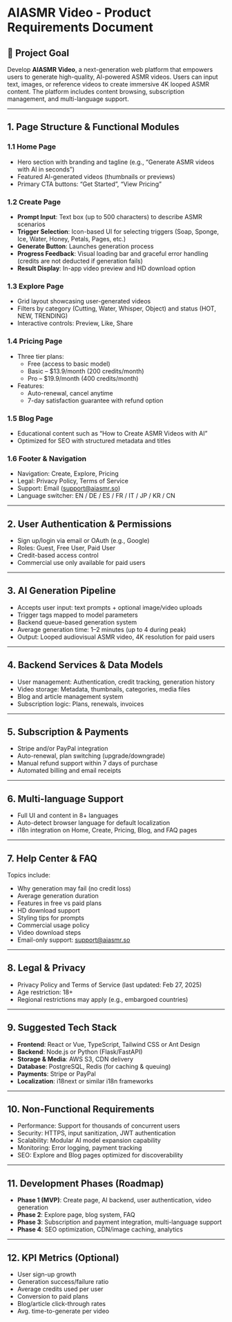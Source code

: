 # AIASMR Video - Product Requirements Document

## 🎯 Project Goal

Develop **AIASMR Video**, a next-generation web platform that empowers users to generate high-quality, AI-powered ASMR videos. Users can input text, images, or reference videos to create immersive 4K looped ASMR content. The platform includes content browsing, subscription management, and multi-language support.

---

## 1. Page Structure & Functional Modules

### 1.1 Home Page
- Hero section with branding and tagline (e.g., “Generate ASMR videos with AI in seconds”)
- Featured AI-generated videos (thumbnails or previews)
- Primary CTA buttons: “Get Started”, “View Pricing”

### 1.2 Create Page
- **Prompt Input**: Text box (up to 500 characters) to describe ASMR scenarios  
- **Trigger Selection**: Icon-based UI for selecting triggers (Soap, Sponge, Ice, Water, Honey, Petals, Pages, etc.)
- **Generate Button**: Launches generation process  
- **Progress Feedback**: Visual loading bar and graceful error handling (credits are not deducted if generation fails)
- **Result Display**: In-app video preview and HD download option

### 1.3 Explore Page
- Grid layout showcasing user-generated videos  
- Filters by category (Cutting, Water, Whisper, Object) and status (HOT, NEW, TRENDING)  
- Interactive controls: Preview, Like, Share  

### 1.4 Pricing Page
- Three tier plans:
  - Free (access to basic model)
  - Basic – $13.9/month (200 credits/month)
  - Pro – $19.9/month (400 credits/month)
- Features:
  - Auto-renewal, cancel anytime
  - 7-day satisfaction guarantee with refund option

### 1.5 Blog Page
- Educational content such as “How to Create ASMR Videos with AI”
- Optimized for SEO with structured metadata and titles

### 1.6 Footer & Navigation
- Navigation: Create, Explore, Pricing
- Legal: Privacy Policy, Terms of Service
- Support: Email (support@aiasmr.so)
- Language switcher: EN / DE / ES / FR / IT / JP / KR / CN

---

## 2. User Authentication & Permissions

- Sign up/login via email or OAuth (e.g., Google)
- Roles: Guest, Free User, Paid User  
- Credit-based access control  
- Commercial use only available for paid users  

---

## 3. AI Generation Pipeline

- Accepts user input: text prompts + optional image/video uploads  
- Trigger tags mapped to model parameters  
- Backend queue-based generation system  
- Average generation time: 1–2 minutes (up to 4 during peak)  
- Output: Looped audiovisual ASMR video, 4K resolution for paid users  

---

## 4. Backend Services & Data Models

- User management: Authentication, credit tracking, generation history  
- Video storage: Metadata, thumbnails, categories, media files  
- Blog and article management system  
- Subscription logic: Plans, renewals, invoices  

---

## 5. Subscription & Payments

- Stripe and/or PayPal integration  
- Auto-renewal, plan switching (upgrade/downgrade)  
- Manual refund support within 7 days of purchase  
- Automated billing and email receipts  

---

## 6. Multi-language Support

- Full UI and content in 8+ languages  
- Auto-detect browser language for default localization  
- i18n integration on Home, Create, Pricing, Blog, and FAQ pages  

---

## 7. Help Center & FAQ

Topics include:
- Why generation may fail (no credit loss)
- Average generation duration
- Features in free vs paid plans
- HD download support
- Styling tips for prompts
- Commercial usage policy
- Video download steps
- Email-only support: support@aiasmr.so

---

## 8. Legal & Privacy

- Privacy Policy and Terms of Service (last updated: Feb 27, 2025)
- Age restriction: 18+
- Regional restrictions may apply (e.g., embargoed countries)

---

## 9. Suggested Tech Stack

- **Frontend**: React or Vue, TypeScript, Tailwind CSS or Ant Design  
- **Backend**: Node.js or Python (Flask/FastAPI)  
- **Storage & Media**: AWS S3, CDN delivery  
- **Database**: PostgreSQL, Redis (for caching & queuing)  
- **Payments**: Stripe or PayPal  
- **Localization**: i18next or similar i18n frameworks  

---

## 10. Non-Functional Requirements

- Performance: Support for thousands of concurrent users  
- Security: HTTPS, input sanitization, JWT authentication  
- Scalability: Modular AI model expansion capability  
- Monitoring: Error logging, payment tracking  
- SEO: Explore and Blog pages optimized for discoverability  

---

## 11. Development Phases (Roadmap)

- **Phase 1 (MVP)**: Create page, AI backend, user authentication, video generation  
- **Phase 2**: Explore page, blog system, FAQ  
- **Phase 3**: Subscription and payment integration, multi-language support  
- **Phase 4**: SEO optimization, CDN/image caching, analytics  

---

## 12. KPI Metrics (Optional)

- User sign-up growth  
- Generation success/failure ratio  
- Average credits used per user  
- Conversion to paid plans  
- Blog/article click-through rates  
- Avg. time-to-generate per video
